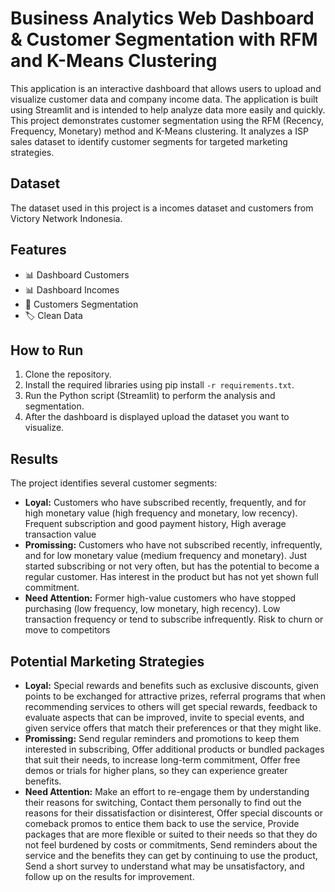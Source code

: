 # Business Analytics Web Dashboard & Customer Segmentation with RFM and K-Means Clustering

This application is an interactive dashboard that allows users to upload and visualize customer data and company income data. The application is built using Streamlit and is intended to help analyze data more easily and quickly. This project demonstrates customer segmentation using the RFM (Recency, Frequency, Monetary) method and K-Means clustering. It analyzes a ISP sales dataset to identify customer segments for targeted marketing strategies.

## Dataset

The dataset used in this project is a incomes dataset and customers from Victory Network Indonesia.

## Features

- 📊 Dashboard Customers
- 📊 Dashboard Incomes
- 👥 Customers Segmentation
- 🏷 Clean Data

## How to Run

1. Clone the repository.
2. Install the required libraries using pip install `-r requirements.txt`.
3. Run the Python script (Streamlit) to perform the analysis and segmentation.
4. After the dashboard is displayed upload the dataset you want to visualize.

## Results

The project identifies several customer segments:

- **Loyal:** Customers who have subscribed recently, frequently, and for high monetary value (high frequency and monetary, low recency). Frequent subscription and good payment history, High average transaction value
- **Promissing:** Customers who have not subscribed recently, infrequently, and for low monetary value (medium frequency and monetary). Just started subscribing or not very often, but has the potential to become a regular customer. Has interest in the product but has not yet shown full commitment.
- **Need Attention:** Former high-value customers who have stopped purchasing (low frequency, low monetary, high recency). Low transaction frequency or tend to subscribe infrequently. Risk to churn or move to competitors

## Potential Marketing Strategies

- **Loyal:** Special rewards and benefits such as exclusive discounts, given points to be exchanged for attractive prizes, referral programs that when recommending services to others will get special rewards, feedback to evaluate aspects that can be improved, invite to special events, and given service offers that match their preferences or that they might like.
- **Promissing:** Send regular reminders and promotions to keep them interested in subscribing, Offer additional products or bundled packages that suit their needs, to increase long-term commitment, Offer free demos or trials for higher plans, so they can experience greater benefits.
- **Need Attention:** Make an effort to re-engage them by understanding their reasons for switching, Contact them personally to find out the reasons for their dissatisfaction or disinterest, Offer special discounts or comeback promos to entice them back to use the service, Provide packages that are more flexible or suited to their needs so that they do not feel burdened by costs or commitments, Send reminders about the service and the benefits they can get by continuing to use the product, Send a short survey to understand what may be unsatisfactory, and follow up on the results for improvement.
